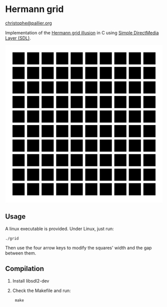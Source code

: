# Hermann grid

<christophe@pallier.org>

Implementation of the [Hermann grid illusion](https://en.wikipedia.org/wiki/Grid_illusion) in C using [Simple DirectMedia Layer (SDL)](http://libsdl.org).

![Grid stimulus](grid.png)


## Usage

A linux executable is provided. Under Linux, just run:

    ./grid

Then use the four arrow keys to modify the squares' width and the gap between them. 

## Compilation

1. Install libsdl2-dev 
2. Check the Makefile and run:

        make



